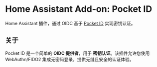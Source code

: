 # Home Assistant Add-on: Pocket ID

Home Assistant 插件，通过 OIDC 基于 [Pocket ID](https://pocket-id.org/) 实现密钥认证。

## 关于

Pocket ID 是一个简单的 **OIDC 提供者**，用于 **密钥认证**。该插件允许您使用 WebAuthn/FIDO2 集成无密码登录，提供无缝且安全的认证体验。